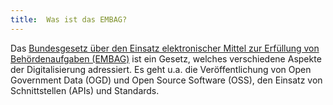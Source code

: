 ```yaml
---
title:  Was ist das EMBAG?
---
```


Das [Bundesgesetz über den Einsatz elektronischer Mittel zur Erfüllung von Behördenaufgaben (EMBAG)](https://www.fedlex.admin.ch/eli/fga/2023/787/de) ist ein Gesetz, welches verschiedene Aspekte der Digitalisierung adressiert. Es geht u.a. die Veröffentlichung von Open Government Data (OGD) und Open Source Software (OSS), den Einsatz von Schnittstellen (APIs) und Standards.
